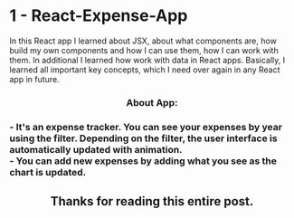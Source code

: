 # 1 - React-Expense-App

In this React app I learned about JSX, about what components are, how build my own components and how I can use them, how I can work with them. In additional I learned how work with data in React apps. Basically, I learned all important key concepts, which I need over again in any React app in future.

<h3 align="center">About App:<h3>
 
<div>- It's an expense tracker. You can see your expenses by year using the filter. Depending on the filter, the user interface is automatically updated with animation.</div>
<div>- You can add new expenses by adding what you see as the chart is updated.</div>



<h2 align="center">Thanks for reading this entire post.<h2>
